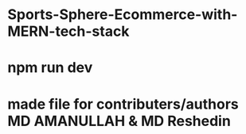 # Sports-Sphere-Ecommerce-with-MERN-tech-stack

# npm run dev 

# made file for contributers/authors MD AMANULLAH & MD Reshedin
